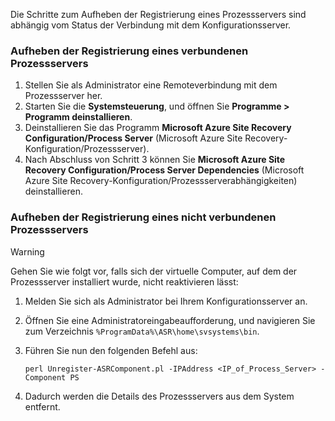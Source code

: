 Die Schritte zum Aufheben der Registrierung eines Prozessservers sind abhängig vom Status der Verbindung mit dem Konfigurationsserver.

### <a name="unregister-a-process-server-that-is-in-a-connected-state"></a>Aufheben der Registrierung eines verbundenen Prozessservers

1. Stellen Sie als Administrator eine Remoteverbindung mit dem Prozessserver her.
2. Starten Sie die **Systemsteuerung**, und öffnen Sie **Programme > Programm deinstallieren**.
3. Deinstallieren Sie das Programm **Microsoft Azure Site Recovery Configuration/Process Server** (Microsoft Azure Site Recovery-Konfiguration/Prozessserver).
4. Nach Abschluss von Schritt 3 können Sie **Microsoft Azure Site Recovery Configuration/Process Server Dependencies** (Microsoft Azure Site Recovery-Konfiguration/Prozessserverabhängigkeiten) deinstallieren.

### <a name="unregister-a-process-server-that-is-in-a-disconnected-state"></a>Aufheben der Registrierung eines nicht verbundenen Prozessservers

> [!WARNING]
> Gehen Sie wie folgt vor, falls sich der virtuelle Computer, auf dem der Prozessserver installiert wurde, nicht reaktivieren lässt:

1. Melden Sie sich als Administrator bei Ihrem Konfigurationsserver an.
2. Öffnen Sie eine Administratoreingabeaufforderung, und navigieren Sie zum Verzeichnis `%ProgramData%\ASR\home\svsystems\bin`.
3. Führen Sie nun den folgenden Befehl aus:

    ```
    perl Unregister-ASRComponent.pl -IPAddress <IP_of_Process_Server> -Component PS
    ```
4. Dadurch werden die Details des Prozessservers aus dem System entfernt.


<!--HONumber=Feb17_HO1-->


